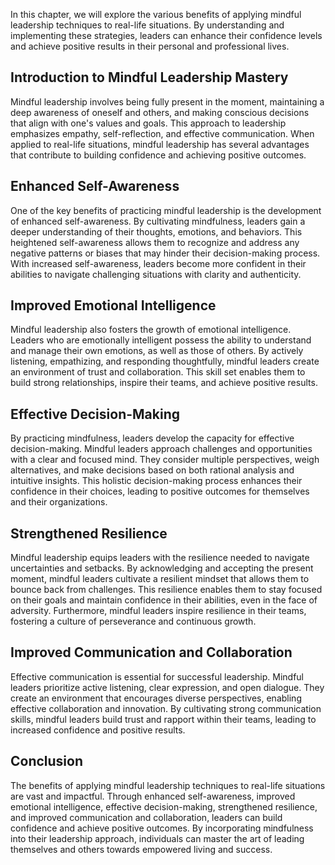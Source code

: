 
In this chapter, we will explore the various benefits of applying mindful leadership techniques to real-life situations. By understanding and implementing these strategies, leaders can enhance their confidence levels and achieve positive results in their personal and professional lives.

## Introduction to Mindful Leadership Mastery

Mindful leadership involves being fully present in the moment, maintaining a deep awareness of oneself and others, and making conscious decisions that align with one's values and goals. This approach to leadership emphasizes empathy, self-reflection, and effective communication. When applied to real-life situations, mindful leadership has several advantages that contribute to building confidence and achieving positive outcomes.

## Enhanced Self-Awareness

One of the key benefits of practicing mindful leadership is the development of enhanced self-awareness. By cultivating mindfulness, leaders gain a deeper understanding of their thoughts, emotions, and behaviors. This heightened self-awareness allows them to recognize and address any negative patterns or biases that may hinder their decision-making process. With increased self-awareness, leaders become more confident in their abilities to navigate challenging situations with clarity and authenticity.

## Improved Emotional Intelligence

Mindful leadership also fosters the growth of emotional intelligence. Leaders who are emotionally intelligent possess the ability to understand and manage their own emotions, as well as those of others. By actively listening, empathizing, and responding thoughtfully, mindful leaders create an environment of trust and collaboration. This skill set enables them to build strong relationships, inspire their teams, and achieve positive results.

## Effective Decision-Making

By practicing mindfulness, leaders develop the capacity for effective decision-making. Mindful leaders approach challenges and opportunities with a clear and focused mind. They consider multiple perspectives, weigh alternatives, and make decisions based on both rational analysis and intuitive insights. This holistic decision-making process enhances their confidence in their choices, leading to positive outcomes for themselves and their organizations.

## Strengthened Resilience

Mindful leadership equips leaders with the resilience needed to navigate uncertainties and setbacks. By acknowledging and accepting the present moment, mindful leaders cultivate a resilient mindset that allows them to bounce back from challenges. This resilience enables them to stay focused on their goals and maintain confidence in their abilities, even in the face of adversity. Furthermore, mindful leaders inspire resilience in their teams, fostering a culture of perseverance and continuous growth.

## Improved Communication and Collaboration

Effective communication is essential for successful leadership. Mindful leaders prioritize active listening, clear expression, and open dialogue. They create an environment that encourages diverse perspectives, enabling effective collaboration and innovation. By cultivating strong communication skills, mindful leaders build trust and rapport within their teams, leading to increased confidence and positive results.

## Conclusion

The benefits of applying mindful leadership techniques to real-life situations are vast and impactful. Through enhanced self-awareness, improved emotional intelligence, effective decision-making, strengthened resilience, and improved communication and collaboration, leaders can build confidence and achieve positive outcomes. By incorporating mindfulness into their leadership approach, individuals can master the art of leading themselves and others towards empowered living and success.
